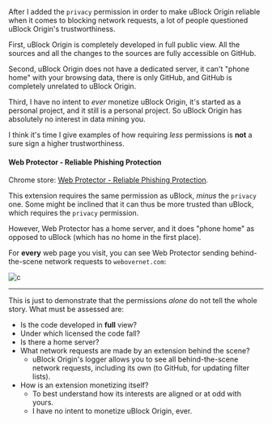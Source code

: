 After I added the `privacy` permission in order to make uBlock Origin  reliable when it comes to blocking network requests, a lot of people questioned uBlock Origin's trustworthiness.

First, uBlock Origin is completely developed in full public view. All the sources and all the changes to the sources are fully accessible on GitHub.

Second, uBlock Origin does not have a dedicated server, it can't "phone home" with your browsing data, there is only GitHub, and GitHub is completely unrelated to uBlock Origin.

Third, I have no intent to _ever_ monetize uBlock Origin, it's started as a personal project, and it still is a personal project. So uBlock Origin has absolutely no interest in data mining you.

I think it's time I give examples of how requiring _less_ permissions is **not** a sure sign a higher trustworthiness.

#### Web Protector - Reliable Phishing Protection

Chrome store: [Web Protector - Reliable Phishing Protection](https://chrome.google.com/webstore/detail/web-protector-reliable-ph/kfecnpmgnlnbmipaogfhoacoioifjgko).

This extension requires the same permission as uBlock, _minus_ the `privacy` one. Some might be inclined that it can thus be more trusted than uBlock, which requires the `privacy` permission.

However, Web Protector has a home server, and it does "phone home" as opposed to uBlock (which has no home in the first place).

For **every** web page you visit, you can see Web Protector sending behind-the-scene network requests to `webovernet.com`:

![c](https://cloud.githubusercontent.com/assets/585534/8253895/fe92dd8c-1661-11e5-9134-5c2b9159a57c.png)

***

This is just to demonstrate that the permissions _alone_ do not tell the whole story. What must be assessed are:

- Is the code developed in **full** view?
- Under which licensed the code fall?
- Is there a home server?
- What network requests are made by an extension behind the scene?
    - uBlock Origin's logger allows you to see all behind-the-scene network requests, including its own (to GitHub, for updating filter lists).
- How is an extension monetizing itself?
    - To best understand how its interests are aligned or at odd with yours.
    - I have no intent to monetize uBlock Origin, ever.